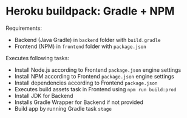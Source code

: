 Heroku buildpack: Gradle + NPM
=========================

Requirements:
- Backend (Java Gradle) in `backend` folder with `build.gradle`
- Frontend (NPM) in `frontend` folder with `package.json`

Executes following tasks:
- Install Node.js according to Frontend `package.json` engine settings
- Install NPM according to Frontend `package.json` engine settings
- Install dependencies according to Frontend `package.json`
- Executes build assets task in Frontend using `npm run build:prod`
- Install JDK for Backend
- Installs Gradle Wrapper for Backend if not provided
- Build app by running Gradle task `stage`

